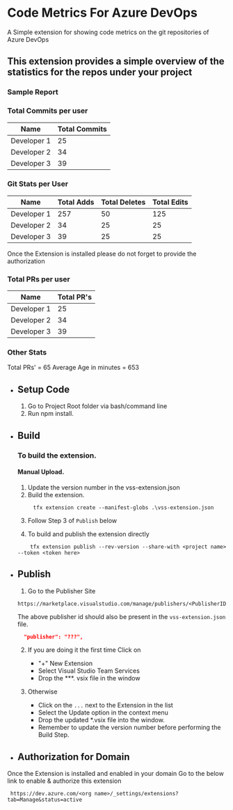 # Code Metrics For Azure DevOps
A Simple extension for showing code metrics on the git repositories of Azure DevOps 

## This extension provides a simple overview of the statistics for the repos under your project

### Sample Report


### Total Commits per user
| Name | Total Commits |
| ------ | ------ |
|Developer 1|	25|
|Developer 2|	34|
|Developer 3|	39|



### Git Stats per User
| Name | Total Adds | Total Deletes | Total Edits |
| ------ | ------ |------ |------ |
|Developer 1|	257|	50|	125|
|Developer 2|	34|	25|	25|
|Developer 3|	39|	25|	25|
Once the Extension is installed please do not forget to provide the authorization

### Total PRs per user

| Name | Total PR's |
| ------ | ------ |
|Developer 1|	25|
|Developer 2|	34|
|Developer 3|	39|


### Other Stats
Total PRs' = 65
Average Age in minutes = 653
- ## Setup Code 
  1. Go to Project Root folder via bash/command line 
  2. Run npm install. 

- ## Build
    ### To build the extension.
    #### Manual Upload.
  1. Update the version number in the vss-extension.json
  2. Build the extension. 
    ```shell 
         tfx extension create --manifest-globs .\vss-extension.json
    ```
  3. Follow Step 3 of `Publish` below

  4. To build and publish the extension directly
    ```shell
        tfx extension publish --rev-version --share-with <project name> --token <token here>
     ```
- ## Publish  
    1. Go to the Publisher Site 
    ```url
    https://marketplace.visualstudio.com/manage/publishers/<PublisherID>
    ```
    The above publisher id should also be present in the `vss-extension.json` file. 
    ```json 
      "publisher": "???",
    ```

    2. If you are doing it the first time Click on 
        - "+" New Extension 
        - Select Visual Studio Team Services 
        - Drop the ***. vsix file in the window

    3. Otherwise 
        - Click on the `...` next to the Extension in the list 
        - Select the Update option in the context menu 
        - Drop the updated *.vsix file into the window. 
        - Remember to update the version number before performing the Build Step. 


- ## Authorization for Domain 

Once the Extension is installed and enabled in your domain Go to the below link to enable & authorize this extension

```url
 https://dev.azure.com/<org name>/_settings/extensions?tab=Manage&status=active
```
